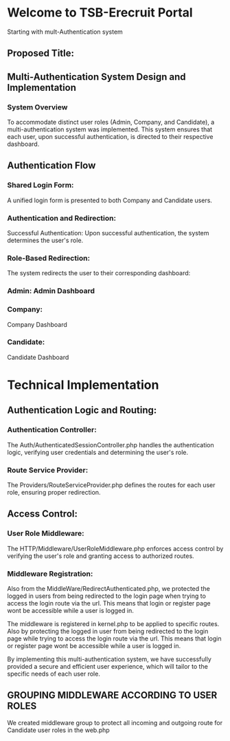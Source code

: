 # Welcome to TSB-Erecruit Portal
Starting with mult-Authentication system

## Proposed Title: 
## Multi-Authentication System Design and Implementation

### System Overview
To accommodate distinct user roles (Admin, Company, and Candidate), a multi-authentication system was implemented. This system ensures that each user, upon successful authentication, is directed to their respective dashboard.

## Authentication Flow
### Shared Login Form: 
A unified login form is presented to both Company and Candidate users.
### Authentication and Redirection:
Successful Authentication: Upon successful authentication, the system determines the user's role.
### Role-Based Redirection: 
The system redirects the user to their corresponding dashboard:
### Admin: Admin Dashboard
### Company: 
Company Dashboard
### Candidate: 
Candidate Dashboard

# Technical Implementation
## Authentication Logic and Routing:

### Authentication Controller: 
The Auth/AuthenticatedSessionController.php handles the authentication logic, verifying user credentials and determining the user's role.
### Route Service Provider: 
The Providers/RouteServiceProvider.php defines the routes for each user role, ensuring proper redirection.

## Access Control:

### User Role Middleware: 
The HTTP/Middleware/UserRoleMiddleware.php enforces access control by verifying the user's role and granting access to authorized routes.
### Middleware Registration:
Also from the MiddleWare/RedirectAuthenticated.php, we protected the logged in users from being redirected to the login page when trying to access the login route via the url. This means that login or register page wont be accessible while a user is logged in.

The middleware is registered in kernel.php to be applied to specific routes. Also by protecting the logged in user from being redirected to the login page while trying to access the login route via the url. This means that login or register page wont be accessible while a user is logged in.

By implementing this multi-authentication system, we have successfully provided a secure and efficient user experience, which will tailor to the specific needs of each user role.

## GROUPING MIDDLEWARE ACCORDING TO USER ROLES
We created middleware group to protect all incoming and outgoing route for Candidate user roles in the web.php 